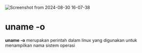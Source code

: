 ![Screenshot from 2024-08-30 16-07-38](https://github.com/user-attachments/assets/3a4b05cf-a037-4491-9f29-36c13f5501e6)
<p></p>
<H1>uname -o</H1>
<b>uname -o</b> merupakan perintah dalam linux yang digunakan untuk menampilkan nama sistem operasi
